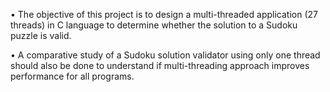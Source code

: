 • The objective of this project is to design a multi-threaded application (27 threads) in C language to determine whether the solution to a Sudoku puzzle is valid.

• A comparative study of a Sudoku solution validator using only one thread should also be done to understand if multi-threading approach improves performance for all programs.
